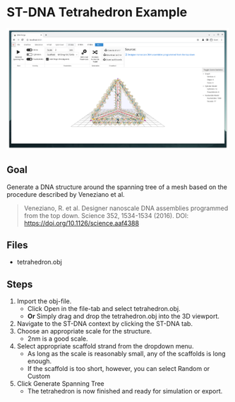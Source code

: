 # ST-DNA Tetrahedron Example

![screenshot](screenshot.png "Result")

## Goal
Generate a DNA structure around the spanning tree of a mesh based on the procedure described by Veneziano et al.

> Veneziano, R. et al. Designer nanoscale DNA assemblies programmed from the top down. Science 352, 1534-1534 (2016). DOI: https://doi.org/10.1126/science.aaf4388

## Files
* tetrahedron.obj

## Steps
1. Import the obj-file.
    * Click Open in the file-tab and select tetrahedron.obj.
    * **Or** Simply drag and drop the tetrahedron.obj into the 3D viewport.
2. Navigate to the ST-DNA context by clicking the ST-DNA tab.
3. Choose an appropriate scale for the structure.
    * 2nm is a good scale.
4. Select appropriate scaffold strand from the dropdown menu.
    * As long as the scale is reasonably small, any of the scaffolds is long enough.
    * If the scaffold is too short, however, you can select Random or Custom
5. Click Generate Spanning Tree
    * The tetrahedron is now finished and ready for simulation or export.
